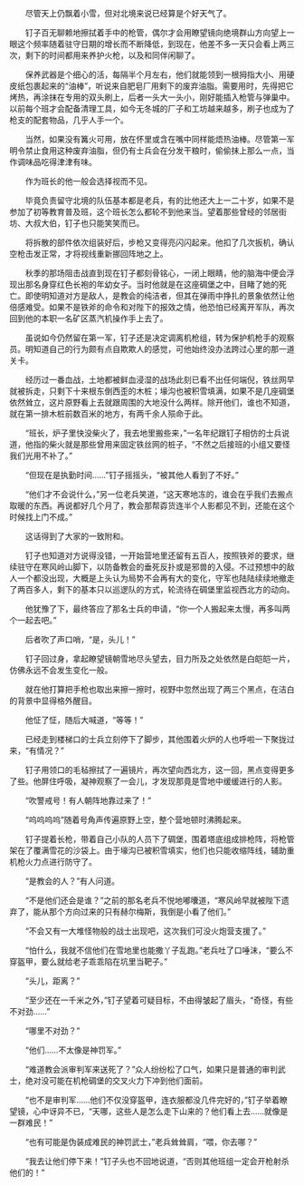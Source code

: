 　　尽管天上仍飘着小雪，但对北境来说已经算是个好天气了。

　　钉子百无聊赖地擦拭着手中的枪管，偶尔才会用瞭望镜向绝境群山方向望上一眼这个频率随着驻守日期的增长而不断降低，到现在，他差不多一天只会看上两三次，剩下的时间都用来养护火枪，以及和同伴闲聊了。

　　保养武器是个细心的活，每隔半个月左右，他们就能领到一根拇指大小、用硬皮纸包裹起来的“油棒”，听说来自肥皂厂用剩下的废弃油脂。需要用时，先得把它烤热，再涂抹在专用的双头刷上，后者一头大一头小，刚好能插入枪管与弹巢中。以前每个班才会配备清理工具，如今无冬城的厂子和工坊越来越多，刷子也成为了枪支的配套物品，几乎人手一个。

　　当然，如果没有篝火可用，放在怀里或含在嘴中同样能焐热油棒。尽管第一军明令禁止食用这种废弃油脂，但仍有士兵会在分发干粮时，偷偷抹上那么一点，当作调味品吃得津津有味。

　　作为班长的他一般会选择视而不见。

　　毕竟负责留守北境的队伍基本都是老兵，有的比他还大上一二十岁，如果不是参加了初等教育普及班，这个班长怎么都轮不到他来当。望着那些曾经的邻居街坊、大叔大伯，钉子也只能笑笑而已。

　　将拆散的部件依次组装好后，步枪又变得亮闪闪起来。他扣了几次扳机，确认空枪击发正常，才将视线重新挪回阵地之上。

　　秋季的那场阻击战直到现在钉子都刻骨铭心，一闭上眼睛，他的脑海中便会浮现出那名身穿红色长袍的年幼女子。当时他就是在这座碉堡之中，目睹了她的死亡。即使明知道对方是敌人，是教会的纯洁者，但其在弹雨中挣扎的景象依然让他倍感难受。如果不是铁斧的命令和对陛下的报效之情，他恐怕已经离开军队，再次回到他的本职一名矿区蒸汽机操作手上去了。

　　虽说如今仍然留在第一军，钉子还是决定调离机枪组，转为保护机枪手的观察员。明知道自己的行为颇有点自欺欺人的感觉，可他始终没办法跨过心里的那一道关卡。

　　经历过一番血战，土地都被鲜血浸湿的战场此刻已看不出任何端倪，铁丝网早就被拆走，只剩下十来根东倒西歪的木桩；壕沟也被积雪填满，如果不是几座碉堡依然耸立，这片原野看上去就跟周围的大地没什么两样。除开他们，谁也不知道，就在第一排木桩前数百米的地方，有两千余人殒命于此。

　　“班长，炉子里快没柴火了，我去地里搬些来，”一名年纪跟钉子相仿的士兵说道，他指的柴火就是那些曾用来固定铁丝网的桩子，“不然之后接班的小组又要怪我们光用不补了。”

　　“但现在是执勤时间……”钉子摇摇头，“被其他人看到了不好。”

　　“他们才不会说什么，”另一位老兵笑道，“这天寒地冻的，谁会在乎我们去搬点取暖的东西。再说都好几个月了，教会那帮孬货连半个人影都见不到，还能在这个时候找上门不成。”

　　这话得到了大家的一致附和。

　　钉子也知道对方说得没错，一开始营地里还留有五百人，按照铁斧的要求，继续驻守在寒风岭山脚下，以防备教会的垂死反扑或是邪兽的入侵。不过预想中的敌人一个都没出现，大概是上头认为局势不会再有大的变化，守军也陆陆续续地撤走了两百多人，剩下的基本只以巡逻队的方式，轮流待在碉堡里监视西北方的动向。

　　他犹豫了下，最终答应了那名士兵的申请，“你一个人搬起来太慢，再多叫两个一起去吧。”

　　后者吹了声口哨，“是，头儿！”

　　钉子回过身，拿起瞭望镜朝雪地尽头望去，目力所及之处依然是白皑皑一片，仿佛永远不会发生变化一般。

　　就在他打算把手枪也取出来擦一擦时，视野中忽然出现了两三个黑点，在洁白的背景中显得格外醒目。

　　他怔了怔，随后大喊道，“等等！”

　　已经走到楼梯口的士兵立刻停下了脚步，其他围着火炉的人也呼啦一下聚拢过来，“有情况？”

　　钉子用领口的毛毡擦拭了一遍镜片，再次望向西北方，这一回，黑点变得更多了些。他屏住呼吸，凝神观察了一会儿，才发现那竟是雪地中缓缓进行的人影。

　　“吹警戒号！有人朝阵地靠过来了！”

　　“呜呜呜呜”随着号角声传遍原野上空，整个营地顿时沸腾起来。

　　钉子提着长枪，带着自己小队的人员下了碉堡，围着塔底组成排枪阵，将枪管架在了覆满雪花的沙袋上。由于壕沟已被积雪填实，他们也只能收缩阵线，辅助重机枪火力点进行防守了。

　　“是教会的人？”有人问道。

　　“不是他们还会是谁？”之前的那名老兵不悦地嘟囔道，“寒风岭早就被陛下遗弃了，能从那个方向过来的只有赫尔梅斯，我倒是小看了他们。”

　　“不会又有一大堆怪物般的战士出现吧，这次我们可没火炮营支援了。”

　　“怕什么，我就不信他们在雪地里也能撒丫子乱跑。”老兵吐了口唾沫，“要么不穿盔甲，要么就给老子乖乖陷在坑里当靶子。”

　　“头儿，距离？”

　　“至少还在一千米之外，”钉子望着可疑目标，不由得皱起了眉头，“奇怪，有些不对劲……”

　　“哪里不对劲？”

　　“他们……不太像是神罚军。”

　　“难道教会派审判军来送死了？”众人纷纷松了口气，如果只是普通的审判武士，绝对没可能在机枪碉堡的交叉火力下冲到他们面前。

　　“也不是审判军……他们不仅没穿盔甲，连衣服都没几件完好的，”钉子举着瞭望镜，心中讶异不已，“天哪，这些人是怎么走下山来的？他们看上去……就像是一群难民！”

　　“也有可能是伪装成难民的神罚武士，”老兵耸耸肩，“喂，你去哪？”

　　“我去让他们停下来！”钉子头也不回地说道，“否则其他班组一定会开枪射杀他们的！”
